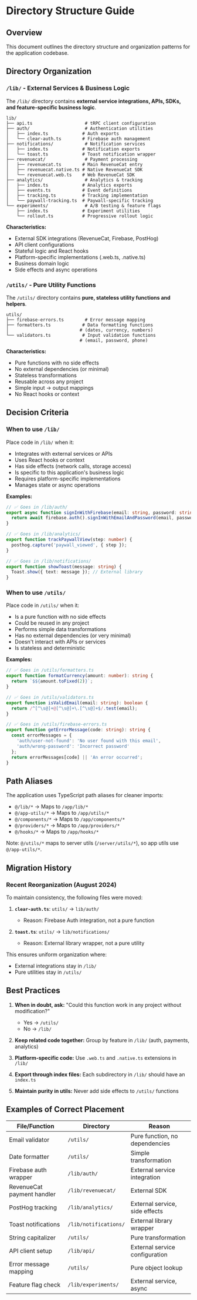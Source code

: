 # Directory Structure Guide

## Overview

This document outlines the directory structure and organization patterns for the application codebase.

## Directory Organization

### `/lib/` - External Services & Business Logic

The `/lib/` directory contains **external service integrations, APIs, SDKs, and feature-specific business logic**.

```
lib/
├── api.ts                    # tRPC client configuration
├── auth/                     # Authentication utilities
│   ├── index.ts             # Auth exports
│   └── clear-auth.ts        # Firebase auth management
├── notifications/            # Notification services
│   ├── index.ts             # Notification exports
│   └── toast.ts             # Toast notification wrapper
├── revenuecat/               # Payment processing
│   ├── revenuecat.ts        # Main RevenueCat entry
│   ├── revenuecat.native.ts # Native RevenueCat SDK
│   └── revenuecat.web.ts    # Web RevenueCat SDK
├── analytics/                # Analytics & tracking
│   ├── index.ts             # Analytics exports
│   ├── events.ts            # Event definitions
│   ├── tracking.ts          # Tracking implementation
│   └── paywall-tracking.ts  # Paywall-specific tracking
└── experiments/              # A/B testing & feature flags
    ├── index.ts             # Experiment utilities
    └── rollout.ts           # Progressive rollout logic
```

**Characteristics:**
- External SDK integrations (RevenueCat, Firebase, PostHog)
- API client configurations
- Stateful logic and React hooks
- Platform-specific implementations (.web.ts, .native.ts)
- Business domain logic
- Side effects and async operations

### `/utils/` - Pure Utility Functions

The `/utils/` directory contains **pure, stateless utility functions and helpers**.

```
utils/
├── firebase-errors.ts        # Error message mapping
├── formatters.ts            # Data formatting functions
│                           # (dates, currency, numbers)
└── validators.ts            # Input validation functions
                            # (email, password, phone)
```

**Characteristics:**
- Pure functions with no side effects
- No external dependencies (or minimal)
- Stateless transformations
- Reusable across any project
- Simple input → output mappings
- No React hooks or context

## Decision Criteria

### When to use `/lib/`

Place code in `/lib/` when it:
- Integrates with external services or APIs
- Uses React hooks or context
- Has side effects (network calls, storage access)
- Is specific to this application's business logic
- Requires platform-specific implementations
- Manages state or async operations

**Examples:**
```typescript
// ✅ Goes in /lib/auth/
export async function signInWithFirebase(email: string, password: string) {
  return await firebase.auth().signInWithEmailAndPassword(email, password);
}

// ✅ Goes in /lib/analytics/
export function trackPaywallView(step: number) {
  posthog.capture('paywall_viewed', { step });
}

// ✅ Goes in /lib/notifications/
export function showToast(message: string) {
  Toast.show({ text: message }); // External library
}
```

### When to use `/utils/`

Place code in `/utils/` when it:
- Is a pure function with no side effects
- Could be reused in any project
- Performs simple data transformations
- Has no external dependencies (or very minimal)
- Doesn't interact with APIs or services
- Is stateless and deterministic

**Examples:**
```typescript
// ✅ Goes in /utils/formatters.ts
export function formatCurrency(amount: number): string {
  return `$${amount.toFixed(2)}`;
}

// ✅ Goes in /utils/validators.ts
export function isValidEmail(email: string): boolean {
  return /^[^\s@]+@[^\s@]+\.[^\s@]+$/.test(email);
}

// ✅ Goes in /utils/firebase-errors.ts
export function getErrorMessage(code: string): string {
  const errorMessages = {
    'auth/user-not-found': 'No user found with this email',
    'auth/wrong-password': 'Incorrect password'
  };
  return errorMessages[code] || 'An error occurred';
}
```

## Path Aliases

The application uses TypeScript path aliases for cleaner imports:

- `@/lib/*` → Maps to `/app/lib/*`
- `@/app-utils/*` → Maps to `/app/utils/*`
- `@/components/*` → Maps to `/app/components/*`
- `@/providers/*` → Maps to `/app/providers/*`
- `@/hooks/*` → Maps to `/app/hooks/*`

Note: `@/utils/*` maps to server utils (`/server/utils/*`), so app utils use `@/app-utils/*`.

## Migration History

### Recent Reorganization (August 2024)

To maintain consistency, the following files were moved:

1. **`clear-auth.ts`**: `utils/` → `lib/auth/`
   - Reason: Firebase Auth integration, not a pure function

2. **`toast.ts`**: `utils/` → `lib/notifications/`
   - Reason: External library wrapper, not a pure utility

This ensures uniform organization where:
- External integrations stay in `/lib/`
- Pure utilities stay in `/utils/`

## Best Practices

1. **When in doubt, ask:** "Could this function work in any project without modification?"
   - Yes → `/utils/`
   - No → `/lib/`

2. **Keep related code together:** Group by feature in `/lib/` (auth, payments, analytics)

3. **Platform-specific code:** Use `.web.ts` and `.native.ts` extensions in `/lib/`

4. **Export through index files:** Each subdirectory in `/lib/` should have an `index.ts`

5. **Maintain purity in utils:** Never add side effects to `/utils/` functions

## Examples of Correct Placement

| File/Function | Directory | Reason |
|--------------|-----------|---------|
| Email validator | `/utils/` | Pure function, no dependencies |
| Date formatter | `/utils/` | Simple transformation |
| Firebase auth wrapper | `/lib/auth/` | External service integration |
| RevenueCat payment handler | `/lib/revenuecat/` | External SDK |
| PostHog tracking | `/lib/analytics/` | External service, side effects |
| Toast notifications | `/lib/notifications/` | External library wrapper |
| String capitalizer | `/utils/` | Pure transformation |
| API client setup | `/lib/api/` | External service configuration |
| Error message mapping | `/utils/` | Pure object lookup |
| Feature flag check | `/lib/experiments/` | External service, async |